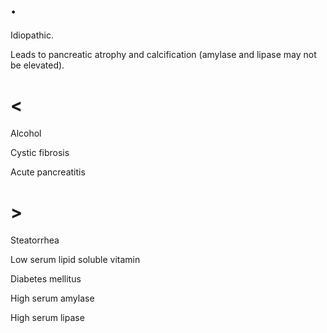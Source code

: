 # .

Idiopathic.

Leads to pancreatic atrophy and calcification (amylase and lipase may not be elevated).

# <

Alcohol

Cystic fibrosis

Acute pancreatitis

# >

Steatorrhea

Low serum lipid soluble vitamin

Diabetes mellitus

High serum amylase

High serum lipase
